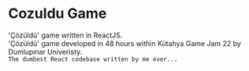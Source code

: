 # Cozuldu Game
'Çözüldü' game written in ReactJS.<br/>'Çözüldü' game developed in 48 hours within Kütahya Game Jam 22 by Dumlupınar Univeristy.<br/>```The dumbest React codebase written by me ever...```
